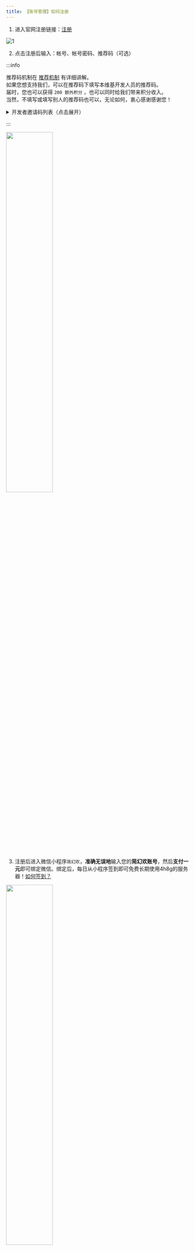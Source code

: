 ```yaml
---
title: 【账号管理】如何注册
---
```

 
1. 进入官网注册链接：[注册](https://simpfun.cn/auth?type=register)

![1](/img/pages/Register-1.png)

2. 点击注册后输入：帐号、帐号密码、推荐码（可选）  

:::info

推荐码机制在 [推荐机制](8-recommend.md) 有详细讲解。  
如果您想支持我们，可以在推荐码下填写本维基开发人员的推荐码。  
届时，您也可以获得 `200 额外积分` ，也可以同时给我们带来积分收入。  
当然，不填写或填写别人的推荐码也可以，无论如何，衷心感谢感谢您！

<details>
  <summary>
    开发者邀请码列表（点击展开）
  </summary>

- 曾小皮-ZengXiaoPi `1300270` `网页搭建，大多数文档` [点此使用ta的邀请码注册](https://simpfun.cn/auth?type=register&code=1300270)

- Twelve_eight `1301180` `部分文档，提供simpdoc.top域名` [点此使用ta的邀请码注册](https://simpfun.cn/auth?type=register&code=1301180)

- 午夜_Midnight `1308824` `部分文档，现主力维护者` [点此使用ta的邀请码注册](https://simpfun.cn/auth?type=register&code=1308824)

- ideafox `1302636` `rw-hps文档,部分MCJE文档` [点此使用ta的邀请码注册](https://simpfun.cn/auth?type=register&code=1302636)

- 能干辉 `1300361` `早期部分文档` [点此使用ta的邀请码注册](https://simpfun.cn/auth?type=register&code=1300361)

- 剑舜 `1301726` `部分文档` [点此使用ta的邀请码注册](https://simpfun.cn/auth?type=register&code=1301726)

- jdnjk `1332029` `部分文档` [点此使用ta的邀请码注册](https://simpfun.cn/auth?type=register&code=1332029)

- 岚天呀 `1311554` `部分基岩版文档` [点此使用ta的邀请码注册](https://simpfun.cn/auth?type=register&code=1311554)

- CatVer `187480446` `部分自定义文档` [点此使用ta的邀请码注册](https://simpfun.cn/auth?type=register&code=187480446)

</details>

:::

<img src="/img/pages/Register-2.png" width="50%" />

3. 注册后进入微信小程序`简幻欢`，**准确无误地**输入您的**简幻欢账号**，然后**支付一元**即可绑定微信。绑定后，每日从小程序签到即可免费长期使用4h8g的服务器！[如何签到？](./7-signin.md)  

<img src="/img/pages/Register-3.png" width="50%" />

:::info 提示

自2024年4月23日起，你每次变更ip需要登录一次小程序，才能正常登录！

:::
